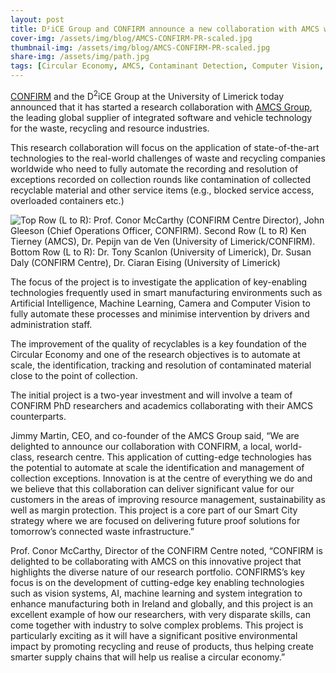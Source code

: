 ```yaml
---
layout: post
title: D²iCE Group and CONFIRM announce a new collaboration with AMCS which will improve contamination detection in recycled waste.
cover-img: /assets/img/blog/AMCS-CONFIRM-PR-scaled.jpg
thumbnail-img: /assets/img/blog/AMCS-CONFIRM-PR-scaled.jpg
share-img: /assets/img/path.jpg
tags: [Circular Economy, AMCS, Contaminant Detection, Computer Vision, Confirm]
---
```


[CONFIRM](https://confirm.ie/) and the D<sup>2</sup>iCE Group at the University of Limerick today announced that it has started a research collaboration with [AMCS Group](https://www.amcsgroup.com/), the leading global supplier of integrated software and vehicle technology for the waste, recycling and resource industries.

This research collaboration will focus on the application of state-of-the-art technologies to the real-world challenges of waste and recycling companies worldwide who need to fully automate the recording and resolution of exceptions recorded on collection rounds like contamination of collected recyclable material and other service items (e.g., blocked service access, overloaded containers etc.)

![](/assets/img/blog/AMCS-CONFIRM-PR-scaled.jpg "Top Row (L to R): Prof. Conor McCarthy (CONFIRM Centre Director), John Gleeson (Chief Operations Officer, CONFIRM). Second Row (L to R) Ken Tierney (AMCS), Dr. Pepijn van de Ven (University of Limerick/CONFIRM). Bottom Row (L to R): Dr. Tony Scanlon (University of Limerick), Dr. Susan Daly (CONFIRM Centre), Dr. Ciaran Eising (University of Limerick)")

The focus of the project is to investigate the application of key-enabling technologies frequently used in smart manufacturing environments such as Artificial Intelligence, Machine Learning, Camera and Computer Vision to fully automate these processes and minimise intervention by drivers and administration staff.

The improvement of the quality of recyclables is a key foundation of the Circular Economy and one of the research objectives is to automate at scale, the identification, tracking and resolution of contaminated material close to the point of collection.

The initial project is a two-year investment and will involve a team of CONFIRM PhD researchers and academics collaborating with their AMCS counterparts.

Jimmy Martin, CEO, and co-founder of the AMCS Group said, “We are delighted to announce our collaboration with CONFIRM, a local, world-class, research centre. This application of cutting-edge technologies has the potential to automate at scale the identification and management of collection exceptions.  Innovation is at the centre of everything we do and we believe that this collaboration can deliver significant value for our customers in the areas of improving resource management, sustainability as well as margin protection. This project is a core part of our Smart City strategy where we are focused on delivering future proof solutions for tomorrow’s connected waste infrastructure.”

Prof. Conor McCarthy, Director of the CONFIRM Centre noted, “CONFIRM is delighted to be collaborating with AMCS on this innovative project that highlights the diverse nature of our research portfolio. CONFIRMS’s key focus is on the development of cutting-edge key enabling technologies such as vision systems, AI, machine learning and system integration to enhance manufacturing both in Ireland and globally, and this project is an excellent example of how our researchers, with very disparate skills, can come together with industry to solve complex problems. This project is particularly exciting as it will have a significant positive environmental impact by promoting recycling and reuse of products, thus helping create smarter supply chains that will help us realise a circular economy.”
